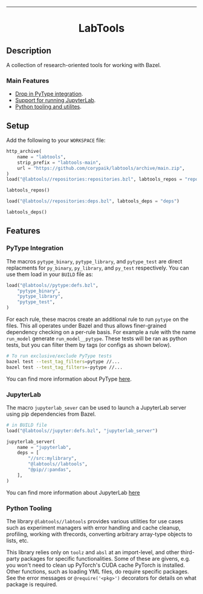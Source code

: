 
---

<div align="center">

# LabTools

</div>

## Description
A collection of research-oriented tools for working with Bazel. 

### Main Features
- [Drop in PyType integration](#pytype-integration). 
- [Support for running JupyterLab](#jupyterlab).
- [Python tooling and utilites](#python-tooling).

## Setup
Add the following to your `WORKSPACE` file:
```python
http_archive(
    name = "labtools",
    strip_prefix = "labtools-main",
    url = "https://github.com/corypaik/labtools/archive/main.zip",
)
load("@labtools//repositories:repositories.bzl", labtools_repos = "repositories")

labtools_repos()

load("@labtools//repositories:deps.bzl", labtools_deps = "deps")

labtools_deps()
```

## Features

### PyType Integration
The macros `pytype_binary`, `pytype_library`, and `pytype_test` are direct replacments for `py_binary`, `py_library`, and `py_test` respectively. You can use them load in your `BUILD` file as:

```python
load("@labtools//pytype:defs.bzl",
    "pytype_binary",
    "pytype_library",
    "pytype_test",
)
```

For each rule, these macros create an additional rule to run `pytype` on the files. This all operates under Bazel and thus allows finer-grained dependency checking on a per-rule basis. For example a rule with the name `run_model` generate `run_model__pytype`. These tests will be ran as python tests, but you can filter them by tags (or configs as shown below).

```bash
# To run exclusive/exclude PyType tests
bazel test --test_tag_filters=pytype //...
bazel test --test_tag_filters=-pytype //...
```

You can find more information about PyType [here](https://github.com/google/pytype).

### JupyterLab
The macro `jupyterlab_sever` can be used to launch a JupyterLab server using pip dependencies from Bazel.

```python 
# in BUILD file
load("@labtools//jupyter:defs.bzl", "jupyterlab_server")

jupyterlab_server(
    name = "jupyterlab",
    deps = [
        "//src:mylibrary",
        "@labtools//labtools",
        "@pip//:pandas",
    ],
)
```
You can find more information about JupyterLab [here](https://github.com/jupyterlab/jupyterlab)

### Python Tooling
The library `@labtools//labtools` provides various utilities for use cases such as experiment managers with error handling and cache cleanup, profiling, working with tfrecords, converting arbitrary array-type objects to lists, etc. 

This library relies only on `toolz` and `absl` at an import-level, and other third-party packages for specific functionalities. Some of these are givens, e.g. you won't need to clean up PyTorch's CUDA cache PyTorch is installed. Other functions, such as loading YML files, do require specific packages. See the error messages or `@require('<pkg>')` decorators for details on what package is required.

